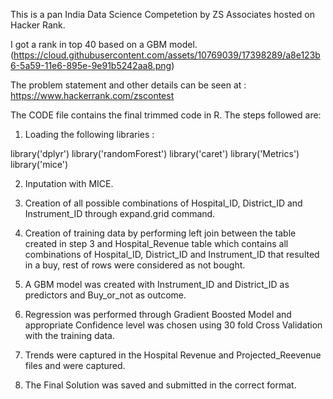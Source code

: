 This is a pan India Data Science Competetion by ZS Associates hosted on Hacker Rank. 

I got a rank in top 40 based on a GBM model.(https://cloud.githubusercontent.com/assets/10769039/17398289/a8e123b6-5a59-11e6-895e-9e91b5242aa8.png)

The problem statement and other details can be seen at : https://www.hackerrank.com/zscontest

The CODE file contains the final trimmed code in R. The steps followed are:

1. Loading the following libraries :

library('dplyr')
library('randomForest')
library('caret')
library('Metrics')
library('mice')
 
2. Inputation with MICE.

3. Creation of all possible combinations of Hospital_ID, District_ID and Instrument_ID through expand.grid command.

4. Creation of training data by performing left join between the table created in step 3 and Hospital_Revenue table which contains all combinations of Hospital_ID, District_ID and Instrument_ID that resulted in a buy, rest of rows were considered as not bought.

5. A GBM model was created with Instrument_ID and District_ID as predictors and Buy_or_not as outcome.

6. Regression was performed through Gradient Boosted Model and appropriate Confidence level was chosen using 30 fold Cross Validation with the training data.

7. Trends were captured in the Hospital Revenue and Projected_Reevenue files and were captured.

8. The Final Solution was saved and submitted in the correct format.   
